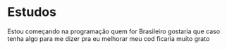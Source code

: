 # Estudos
Estou começando na programação quem for Brasileiro gostaria que caso tenha algo para me dizer pra eu melhorar meu cod ficaria muito grato


